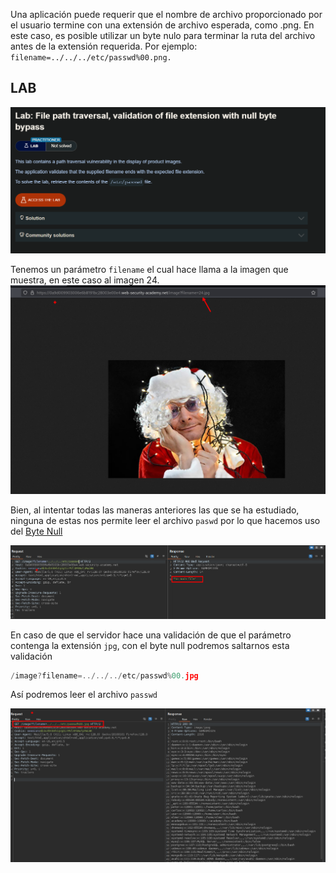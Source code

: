 Una aplicación puede requerir que el nombre de archivo proporcionado por el usuario termine con una extensión de archivo esperada, como .png. En este caso, es posible utilizar un byte nulo para terminar la ruta del archivo antes de la extensión requerida. Por ejemplo: `filename=../../../etc/passwd%00.png.`

## LAB 

![20250728162928.png](20250728162928.png)

Tenemos un parámetro `filename` el cual hace llama a la imagen que muestra, en este caso al imagen 24. 
![20250728163028.png](20250728163028.png)

Bien, al intentar todas las maneras anteriores las que se ha estudiado, ninguna de estas nos permite leer el archivo `paswd` por lo que hacemos uso del [Byte Null](https://hacknotes.github.io/vulnerabilidades/lfi/)

![20250728163245.png](20250728163245.png)

En caso de que el servidor hace una validación de que el parámetro contenga la extensión `jpg`, con el byte null podremos saltarnos esta validación

```c
/image?filename=../../../etc/passwd%00.jpg 
```

Así podremos leer el archivo `passwd`

![20250728163414.png](20250728163414.png)

